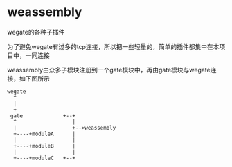 # weassembly

wegate的各种子插件

为了避免wegate有过多的tcp连接，所以把一些轻量的，简单的插件都集中在本项目中，一同连接

weassembly由众多子模块注册到一个gate模块中，再由gate模块与wegate连接，如下图所示

``` asciiflow
wegate
  ^
  |
  +
 gate             +--+
  ^                  |
  |                  +-->weassembly
  +----+moduleA      |
  |                  |
  +----+moduleB      |
  |                  |
  +----+moduleC   +--+
```
